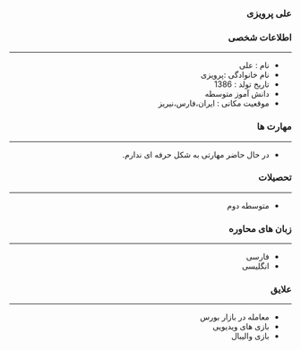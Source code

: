 <style type="text/css">
body{
 direction:rtl;
}
</style>
### علی پرویزی

### اطلاعات شخصی

---
+ نام : علی
+ نام خانوادگی :پرویزی
+ تاریخ تولد : 1386
+ دانش آموز متوسطه 
+ موقعیت مکانی : ایران،فارس،نیریز


### مهارت ها

---
+ در حال حاضر مهارتی به شکل حرفه ای ندارم.

### تحصیلات

---
+ متوسطه دوم 

### زبان های محاوره

---
+ فارسی
+ انگلیسی

### علایق

---
+ معامله در بازار بورس  
+ بازی های ویدیویی
+ بازی والیبال




